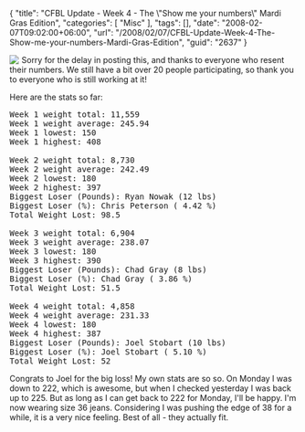 {
	"title": "CFBL Update - Week 4 - The \\\"Show me your numbers\\\" Mardi Gras Edition",
	"categories": [
		"Misc"
	],
	"tags": [],
	"date": "2008-02-07T09:02:00+06:00",
	"url": "/2008/02/07/CFBL-Update-Week-4-The-Show-me-your-numbers-Mardi-Gras-Edition",
	"guid": "2637"
}

<img src="http://www.raymondcamden.com/images/cfjedi/jabbamask mardi gras2.jpg" align="left" style="margin-right: 5px"> Sorry for the delay in posting this, and thanks to everyone who resent their numbers. We still have a bit over 20 people participating, so thank you to everyone who is still working at it!

Here are the stats so far:

<pre>
Week 1 weight total: 11,559
Week 1 weight average: 245.94
Week 1 lowest: 150
Week 1 highest: 408

Week 2 weight total: 8,730
Week 2 weight average: 242.49
Week 2 lowest: 180
Week 2 highest: 397
Biggest Loser (Pounds): Ryan Nowak (12 lbs)
Biggest Loser (%): Chris Peterson ( 4.42 %)
Total Weight Lost: 98.5

Week 3 weight total: 6,904
Week 3 weight average: 238.07
Week 3 lowest: 180
Week 3 highest: 390
Biggest Loser (Pounds): Chad Gray (8 lbs)
Biggest Loser (%): Chad Gray ( 3.86 %)
Total Weight Lost: 51.5

Week 4 weight total: 4,858
Week 4 weight average: 231.33
Week 4 lowest: 180
Week 4 highest: 387
Biggest Loser (Pounds): Joel Stobart (10 lbs)
Biggest Loser (%): Joel Stobart ( 5.10 %)
Total Weight Lost: 52
</pre>

Congrats to Joel for the big loss! My own stats are so so. On Monday I was down to 222, which is awesome, but when I checked yesterday I was back up to 225. But as long as I can get back to 222 for Monday, I'll be happy. I'm now wearing size 36 jeans. Considering I was pushing the edge of 38 for a while, it is a very nice feeling. Best of all - they actually fit.